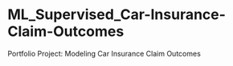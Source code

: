 # ML_Supervised_Car-Insurance-Claim-Outcomes
Portfolio Project: Modeling Car Insurance Claim Outcomes

